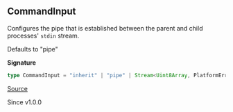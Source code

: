 ## CommandInput

Configures the pipe that is established between the parent and child
processes' `stdin` stream.

Defaults to "pipe"

**Signature**

```ts
type CommandInput = "inherit" | "pipe" | Stream<Uint8Array, PlatformError>
```

[Source](https://github.com/Effect-TS/effect/tree/main/packages/platform/src/Command.ts#L72)

Since v1.0.0